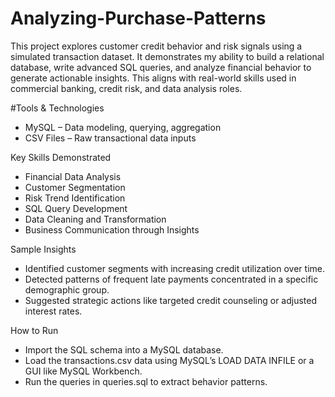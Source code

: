 # Analyzing-Purchase-Patterns
This project explores customer credit behavior and risk signals using a simulated transaction dataset. It demonstrates my ability to build a relational database, write advanced SQL queries, and analyze financial behavior to generate actionable insights. This aligns with real-world skills used in commercial banking, credit risk, and data analysis roles.

#Tools & Technologies
- MySQL – Data modeling, querying, aggregation
- CSV Files – Raw transactional data inputs

 Key Skills Demonstrated
- Financial Data Analysis
- Customer Segmentation
- Risk Trend Identification
- SQL Query Development
- Data Cleaning and Transformation
- Business Communication through Insights

Sample Insights
- Identified customer segments with increasing credit utilization over time.
- Detected patterns of frequent late payments concentrated in a specific demographic group.
- Suggested strategic actions like targeted credit counseling or adjusted interest rates.

How to Run
- Import the SQL schema into a MySQL database.
- Load the transactions.csv data using MySQL’s LOAD DATA INFILE or a GUI like MySQL Workbench.
- Run the queries in queries.sql to extract behavior patterns.
